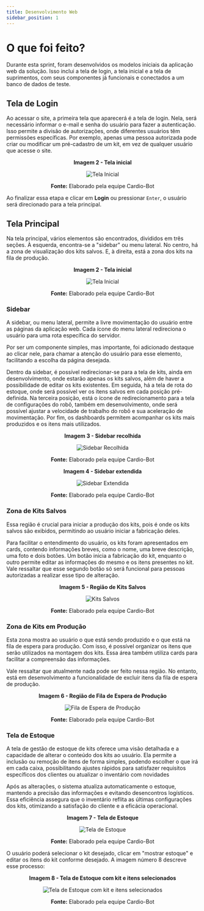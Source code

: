```yaml
---
title: Desenvolvimento Web
sidebar_position: 1
---
```


# O que foi feito?

Durante esta sprint, foram desenvolvidos os modelos iniciais da aplicação web da solução. Isso inclui a tela de login, a tela inicial e a tela de suprimentos, com seus componentes já funcionais e conectados a um banco de dados de teste.

## Tela de Login

Ao acessar o site, a primeira tela que aparecerá é a tela de login. Nela, será necessário informar o e-mail e senha do usuário para fazer a autenticação. Isso permite a divisão de autorizações, onde diferentes usuários têm permissões específicas. Por exemplo, apenas uma pessoa autorizada pode criar ou modificar um pré-cadastro de um kit, em vez de qualquer usuário que acesse o site.

<div align="center"> 

**Imagem 2 - Tela inicial** 

![Tela Inicial](<../../../static/img/site-screens/Captura de tela 2024-03-17 191100.png>)

**Fonte:** Elaborado pela equipe Cardio-Bot 

</div>

Ao finalizar essa etapa e clicar em **Login** ou pressionar `Enter`, o usuário será direcionado para a tela principal.

## Tela Principal

Na tela principal, vários elementos são encontrados, divididos em três seções. À esquerda, encontra-se a "sidebar" ou menu lateral. No centro, há a zona de visualização dos kits salvos. E, à direita, está a zona dos kits na fila de produção.

<div align="center"> 

**Imagem 2 - Tela inicial** 

![Tela Inicial](<../../../static/img/site-screens/Captura de tela 2024-03-17 215442.png>)

**Fonte:** Elaborado pela equipe Cardio-Bot 

</div>

### Sidebar

A sidebar, ou menu lateral, permite a livre movimentação do usuário entre as páginas da aplicação web. Cada ícone do menu lateral redireciona o usuário para uma rota específica do servidor.

Por ser um componente simples, mas importante, foi adicionado destaque ao clicar nele, para chamar a atenção do usuário para esse elemento, facilitando a escolha da página desejada.

Dentro da sidebar, é possível redirecionar-se para a tela de kits, ainda em desenvolvimento, onde estarão apenas os kits salvos, além de haver a possibilidade de editar os kits existentes. Em seguida, há a tela de rota do estoque, onde será possível ver os itens salvos em cada posição pré-definida. Na terceira posição, está o ícone de redirecionamento para a tela de configurações do robô, também em desenvolvimento, onde será possível ajustar a velocidade de trabalho do robô e sua aceleração de movimentação. Por fim, os dashboards permitem acompanhar os kits mais produzidos e os itens mais utilizados.

<div align="center">

**Imagem 3 - Sidebar recolhida**

![Sidebar Recolhida](<../../../static/img/site-screens/Captura de tela 2024-03-17 215445.png>)

**Fonte:** Elaborado pela equipe Cardio-Bot 

</div>

<div align="center">

**Imagem 4 - Sidebar extendida**

![Sidebar Extendida](<../../../static/img/site-screens/Captura de tela 2024-03-17 215456.png>)

**Fonte:** Elaborado pela equipe Cardio-Bot 

</div>

### Zona de Kits Salvos

Essa região é crucial para iniciar a produção dos kits, pois é onde os kits salvos são exibidos, permitindo ao usuário iniciar a fabricação deles.

Para facilitar o entendimento do usuário, os kits foram apresentados em cards, contendo informações breves, como o nome, uma breve descrição, uma foto e dois botões. Um botão inicia a fabricação do kit, enquanto o outro permite editar as informações do mesmo e os itens presentes no kit. Vale ressaltar que esse segundo botão só será funcional para pessoas autorizadas a realizar esse tipo de alteração.

<div align="center">

**Imagem 5 - Região de Kits Salvos**

![Kits Salvos](<../../../static/img/site-screens/Captura de tela 2024-03-17 215443.png>)

**Fonte:** Elaborado pela equipe Cardio-Bot 

</div>

### Zona de Kits em Produção

Esta zona mostra ao usuário o que está sendo produzido e o que está na fila de espera para produção. Com isso, é possível organizar os itens que serão utilizados na montagem dos kits. Essa área também utiliza cards para facilitar a compreensão das informações.

Vale ressaltar que atualmente nada pode ser feito nessa região. No entanto, está em desenvolvimento a funcionalidade de excluir itens da fila de espera de produção.

<div align="center">

**Imagem 6 - Região de Fila de Espera de Produção**

![Fila de Espera de Produção](<../../../static/img/site-screens/Captura de tela 2024-03-17 215444.png>)

**Fonte:** Elaborado pela equipe Cardio-Bot 

</div>

### Tela de Estoque

A tela de gestão de estoque de kits oferece uma visão detalhada e a capacidade de alterar o conteúdo dos kits ao usuário. Ela permite a inclusão ou remoção de itens de forma simples, podendo escolher o que irá em cada caixa, possibilitando ajustes rápidos para satisfazer requisitos específicos dos clientes ou atualizar o inventário com novidades

Após as alterações, o sistema atualiza automaticamente o estoque, mantendo a precisão das informações e evitando desencontros logísticos. Essa eficiência assegura que o inventário reflita as últimas configurações dos kits, otimizando a satisfação do cliente e a eficácia operacional. 

<div align="center">

**Imagem 7 - Tela de Estoque**

![Tela de Estoque](<../../../static/img/site-screens/estoque-inicio.png>)

**Fonte:** Elaborado pela equipe Cardio-Bot 

</div>

O usuário poderá selecionar o kit desejado, clicar em "mostrar estoque" e editar os itens do kit conforme desejado. A imagem número 8 descreve esse processo:

<div align="center">

**Imagem 8 - Tela de Estoque com kit e itens selecionados**

![Tela de Estoque com kit e itens selecionados](<../../../static/img/site-screens/estoque-kits.png>)

**Fonte:** Elaborado pela equipe Cardio-Bot 

</div>
